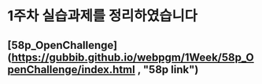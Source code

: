 1주차 실습과제를 정리하였습니다
==========

## [58p_OpenChallenge](https://gubbib.github.io/webpgm/1Week/58p_OpenChallenge/index.html , "58p link")

